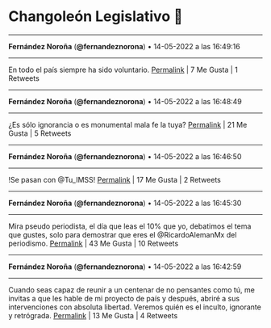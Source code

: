 # Changoleón Legislativo 🙈
*****
**Fernández Noroña** (**@fernandeznorona**) • 14-05-2022 a las 16:49:16
*****
En todo el país siempre ha sido voluntario.
[Permalink](https://twitter.com/fernandeznorona/status/1525639416362016769) | 7 Me Gusta | 1 Retweets
*****
**Fernández Noroña** (**@fernandeznorona**) • 14-05-2022 a las 16:48:49
*****
¿Es sólo ignorancia o es monumental mala fe la tuya?
[Permalink](https://twitter.com/fernandeznorona/status/1525639302453116929) | 21 Me Gusta | 5 Retweets
*****
**Fernández Noroña** (**@fernandeznorona**) • 14-05-2022 a las 16:46:50
*****
!Se pasan con @Tu_IMSS!
[Permalink](https://twitter.com/fernandeznorona/status/1525638805893660677) | 17 Me Gusta | 2 Retweets
*****
**Fernández Noroña** (**@fernandeznorona**) • 14-05-2022 a las 16:45:30
*****
Mira pseudo periodista, el día que leas el 10% que yo, debatimos el tema que gustes, solo para demostrar que eres el @RicardoAlemanMx del periodismo.
[Permalink](https://twitter.com/fernandeznorona/status/1525638468801634304) | 43 Me Gusta | 10 Retweets
*****
**Fernández Noroña** (**@fernandeznorona**) • 14-05-2022 a las 16:42:59
*****
Cuando seas capaz de reunir a un centenar de no pensantes como tú, me invitas a que les hable de mi proyecto de país y después, abriré a sus intervenciones con absoluta libertad. Veremos quién es el inculto, ignorante y retrógrada.
[Permalink](https://twitter.com/fernandeznorona/status/1525637833947590656) | 13 Me Gusta | 4 Retweets
